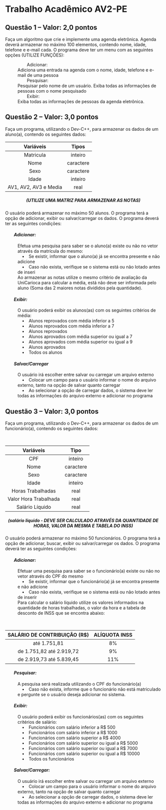 # Trabalho Acadêmico AV2-PE

<h2>Questão 1 – Valor: 2,0 pontos</h2>
<p>Faça um algoritmo que crie e implemente uma agenda eletrônica. Agenda deverá armazenar no máximo 100 elementos, contendo nome, idade, telefone e e-mail cada. O programa deve ter um menu com as seguintes opções (UTILIZE FUNÇÕES):</p>
<dl>
	<dt>&emsp;&emsp;&emsp;&emsp;&emsp;Adicionar:</dt>
		<dd>Adiciona uma entrada na agenda com o nome, idade, telefone e e-mail de uma pessoa</dd>
	<dt>&emsp;&emsp;&emsp;&emsp;&emsp;Pesquisar:</dt>
		<dd>Pesquisar pelo nome de um usuário. Exiba todas as informações de pessoas com o nome pesquisado</dd>
	<dt>&emsp;&emsp;&emsp;&emsp;&emsp;Exibir:</dt>
		<dd>Exiba todas as informações de pessoas da agenda eletrônica.</dd>
</dl>


<h2>Questão 2 – Valor: 3,0 pontos</h2>
<p>Faça um programa, utilizando o Dev-C++, para armazenar os dados de um aluno(a), contendo os seguintes dados:</p>

<table align="center">
<thead align="center">
  <tr>
    <th>Variáveis</th>
    <th>Tipos</th>
  </tr>
</thead>
<tbody align="center">
  <tr>
    <td>Matricula</td>
    <td>inteiro</td>
  </tr>
  <tr>
    <td>Nome</td>
    <td>caractere</td>
  </tr>
  <tr>
    <td>Sexo</td>
    <td>caractere</td>
  </tr>
  <tr>
    <td>Idade</td>
    <td>inteiro</td>
  </tr>
  <tr>
    <td>AV1, AV2, AV3 e Media</td>
    <td>real</td>
  </tr>
</tbody>
</table>

<h5 align="center">(UTILIZE UMA MATRIZ PARA ARMAZENAR AS NOTAS)</h5>

<p>O usuário poderá armazenar no máximo 50 alunos. O programa terá a opção de adicionar, exibir ou salvar/carregar os dados. O programa deverá ter as seguintes condições:</p>

<h4><em>&emsp;&emsp;Adicionar:</em></h4>
<dl>
	<dd>Efetua uma pesquisa para saber se o aluno(a) existe ou não no vetor através da matrícula do mesmo:</dd>
	<dd>&emsp;•&emsp;Se existir, informar que o aluno(a) já se encontra presente e não adicione</dd>
	<dd>&emsp;•&emsp;Caso não exista, verifique se o sistema está ou não lotado antes de inseri</dd>
	<dd>Ao armazenar as notas utilize o mesmo critério de avaliação da UniCarioca para calcular a média, está não deve ser informada pelo aluno (Soma das 2 maiores notas divididos pela quantidade).</dd>
</dl>

<h4><em>&emsp;&emsp;Exibir:</em></h4>
<dl>
	<dd>O usuário poderá exibir os alunos(as) com os seguintes critérios de média:</dd>
	<dd>&emsp;•&emsp;Alunos reprovados com média inferior a 5</dd>
	<dd>&emsp;•&emsp;Alunos reprovados com média inferior a 7</dd>
	<dd>&emsp;•&emsp;Alunos reprovados</dd>
	<dd>&emsp;•&emsp;Alunos aprovados com média superior ou igual a 7</dd>
	<dd>&emsp;•&emsp;Alunos aprovados com média superior ou igual a 9</dd>
	<dd>&emsp;•&emsp;Alunos aprovados</dd>
	<dd>&emsp;•&emsp;Todos os alunos</dd>
</dl>

<h4><em>&emsp;&emsp;Salvar/Carregar</em></h4>
<dl>
	<dd>O usuário irá escolher entre salvar ou carregar um arquivo externo</dd>
	<dd>&emsp;•&emsp;Colocar um campo para o usuário informar o nome do arquivo externo, tanto na opção de salvar quanto carregar</dd>
	<dd>&emsp;•&emsp;Ao selecionar a opção de carregar dados, o sistema deve ler todas as informações do arquivo externo e adicionar no programa</dd>
</dl>


<h2>Questão 3 – Valor: 3,0 pontos</h2>
<p>Faça um programa, utilizando o Dev-C++, para armazenar os dados de um funcionário(a), contendo os seguintes dados:</p>

<br/>

<table align="center">
<thead align="center">
  <tr>
    <th>Variáveis</th>
    <th>Tipo</th>
  </tr>
</thead>
<tbody align="center">
  <tr>
    <td>CPF</td>
    <td>inteiro</td>
  </tr>
  <tr>
    <td>Nome</td>
    <td>caractere</td>
  </tr>
  <tr>
    <td>Sexo</td>
    <td>caractere</td>
  </tr>
  <tr>
    <td>Idade</td>
    <td>inteiro</td>
  </tr>
  <tr>
    <td>Horas Trabalhadas</td>
    <td>real</td>
  </tr>
  <tr>
    <td>Valor Hora Trabalhada</td>
    <td>real</td>
  </tr>
  <tr>
    <td>Salário Líquido</td>
    <td>real</td>
  </tr>
</tbody>
</table>

<h5 align="center">(salário líquido - DEVE SER CALCULADO ATRAVÉS DA QUANTIDADE DE HORAS, VALOR DA MESMA E TABELA DO INSS)</h5>

<p>O usuário poderá armazenar no máximo 50 funcionários. O programa terá a opção de adicionar, buscar, exibir ou salvar/carregar os dados. O programa deverá ter as seguintes condições:</p>

<h4><em>&emsp;&emsp;Adicionar:</em></h4>
<dl>
	<dd>Efetuar uma pesquisa para saber se o funcionário(a) existe ou não no vetor através do CPF do mesmo</dd>
	<dd>&emsp;•&emsp;Se existir, informar que o funcionário(a) já se encontra presente e não adicione</dd>
	<dd>&emsp;•&emsp;Caso não exista, verifique se o sistema está ou não lotado antes de inserir</dd>
	<dd>Para calcular o salário líquido utilize os valores informados na quantidade de horas trabalhadas, o valor da hora e a tabela de desconto de INSS que se encontra abaixo:</dd>
</dl>

<br/>

<table align="center">
<thead align="center">
  <tr>
    <th>SALÁRIO DE CONTRIBUIÇÃO (R$)</th>
    <th>ALÍQUOTA INSS</th>
  </tr>
</thead>
<tbody align="center">
  <tr>
    <td>até 1.751,81</td>
    <td>8%</td>
  </tr>
  <tr>
    <td>de 1.751,82 até 2.919,72</td>
    <td>9%</td>
  </tr>
  <tr>
    <td>de 2.919,73 até 5.839,45</td>
    <td>11%</td>
  </tr>
</tbody>
</table>

 
<h4><em>&emsp;&emsp;Pesquisar:</em></h4>
<dl>
	<dd>A pesquisa será realizada utilizando o CPF do funcionário(a)</dd>
	<dd>&emsp;•&emsp;Caso não exista, informe que o funcionário não está matriculado e pergunte se o usuário deseja adicionar no sistema.</dd>
</dl>

<h4><em>&emsp;&emsp;Exibir:</em></h4>
<dl>
	<dd>O usuário poderá exibir os funcionários(as) com os seguintes critérios de salário:</dd>
	<dd>&emsp;•&emsp;Funcionários com salário inferior a R$ 500</dd>
	<dd>&emsp;•&emsp;Funcionários com salário inferior a R$ 1000</dd>
	<dd>&emsp;•&emsp;Funcionários com salário superior a R$ 4000</dd>
	<dd>&emsp;•&emsp;Funcionários com salário superior ou igual a R$ 5000</dd>
	<dd>&emsp;•&emsp;Funcionários com salário superior ou igual a R$ 7000</dd>
	<dd>&emsp;•&emsp;Funcionários com salário superior ou igual a R$ 10000</dd>
	<dd>&emsp;•&emsp;Todos os funcionários</dd>
</dl>

<h4><em>&emsp;&emsp;Salvar/Carregar:</em></h4>
<dl>
	<dd>O usuário irá escolher entre salvar ou carregar um arquivo externo</dd>
	<dd>&emsp;•&emsp;Colocar um campo para o usuário informar o nome do arquivo externo, tanto na opção de salvar quanto carregar</dd>
	<dd>&emsp;•&emsp;Ao selecionar a opção de carregar dados, o sistema deve ler todas as informações do arquivo externo e adicionar no programa</dd>
</dl>
